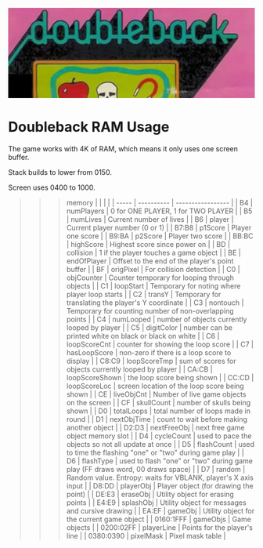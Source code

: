 ![Doubleback Usage](doubleback.jpg)

# Doubleback RAM Usage

The game works with 4K of RAM, which means it only uses one
screen buffer.

Stack builds to lower from 0150.

Screen uses 0400 to 1000.

>>> memory
|       |            |     |
| ----- | ---------- | ----------------- |
| B4    | numPlayers | 0 for ONE PLAYER, 1 for TWO PLAYER |
| B5    | numLives   | Current number of lives |
| B6    | player     | Current player number (0 or 1) |
| B7:B8 | p1Score    | Player one score |
| B9:BA | p2Score    | Player two score |
| BB:BC | highScore  | Highest score since power on            |
| BD    | collision | 1 if the player touches a game object |
| BE    | endOfPlayer | Offset to the end of the player's point buffer |
| BF    | origPixel | For collision detection |
| C0    | objCounter | Counter temporary for looping through objects |
| C1    | loopStart | Temporary for noting where player loop starts |
| C2    | transY | Temporary for translating the player's Y coordinate |
| C3    | nontouch | Temporary for counting number of non-overlapping points |
| C4    | numLooped | number of objects currently looped by player |
| C5    | digitColor | number can be printed white on black or black on white |
| C6    | loopScoreCnt | counter for showing the loop score |
| C7    | hasLoopScore | non-zero if there is a loop score to display |
| C8:C9 | loopScoreTmp | sum of scores for objects currently looped by player |
| CA:CB | loopScoreShown | the loop score being shown |
| CC:CD | loopScoreLoc | screen location of the loop score being shown |
| CE    | liveObjCnt | Number of live game objects on the screen |
| CF    | skullCount | number of skulls being shown |
| D0    | totalLoops | total number of loops made in round |
| D1    | nextObjTime | count to wait before making another object |
| D2:D3 | nextFreeObj | next free game object memory slot |
| D4    | cycleCount | used to pace the objects so not all update at once |
| D5    | flashCount | used to time the flashing "one" or "two" during game play |
| D6    | flashType  | used to flash "one" or "two" during game play (FF draws word, 00 draws space) |
| D7    | random     | Random value. Entropy: waits for VBLANK, player's X axis input |
| D8:DD | playerObj  | Player object (for drawing the point) | 
| DE:E3 | eraseObj   | Utility object for erasing points |
| E4:E9 | splashObj  | Utility object for messages and cursive drawing |
| EA:EF | gameObj    | Utility object for the current game object |
| 0160:1FFF | gameObjs | Game objects |
| 0200:02FF | playerLine | Points for the player's line |
| 0380:0390 | pixelMask | Pixel mask table |